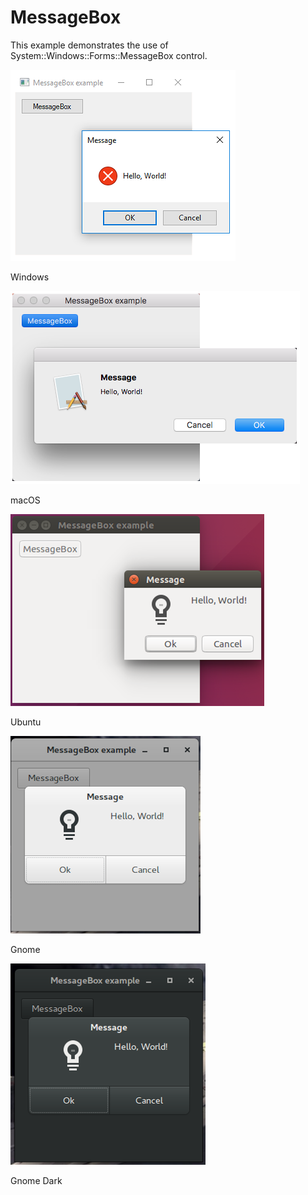 # MessageBox
This example demonstrates the use of System::Windows::Forms::MessageBox control.

![GitHub Logo](../../../docs/Pictures/Examples/Forms/MessageBoxW.png)

Windows

![GitHub Logo](../../../docs/Pictures/Examples/Forms/MessageBoxM.png)

macOS

![GitHub Logo](../../../docs/Pictures/Examples/Forms/MessageBoxU.png)

Ubuntu

![GitHub Logo](../../../docs/Pictures/Examples/Forms/MessageBoxG.png)

Gnome

![GitHub Logo](../../../docs/Pictures/Examples/Forms/MessageBoxGD.png)

Gnome Dark
